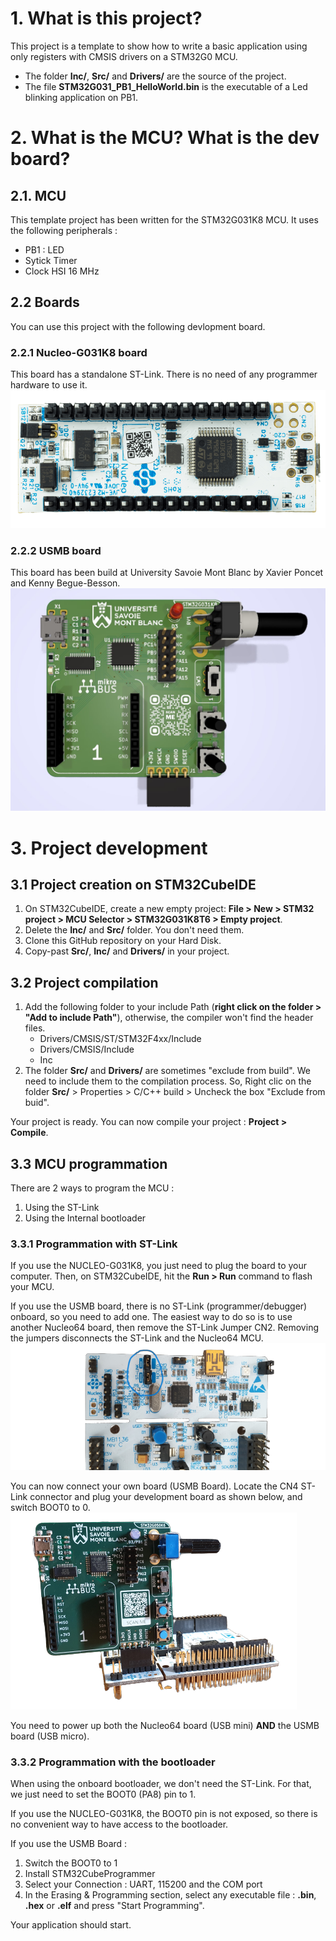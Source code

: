 # 1. What is this project?
This project is a template to show how to write a basic application using only registers with CMSIS drivers on a STM32G0 MCU.

* The folder **Inc/**, **Src/** and **Drivers/** are the source of the project. 
* The file **STM32G031_PB1_HelloWorld.bin** is the executable of a Led blinking application on PB1.

# 2. What is the MCU? What is the dev board?
## 2.1. MCU
This template project has been written for the STM32G031K8 MCU. It uses the following peripherals :

* PB1 : LED
* Sytick Timer
* Clock HSI 16 MHz

## 2.2 Boards
You can use this project with the following devlopment board. 

### 2.2.1 Nucleo-G031K8 board
This board has a standalone ST-Link. There is no need of any programmer hardware to use it.
![image Nucleo Board](/Images/NUCLEO-G031K8_top.png)

### 2.2.2 USMB board
This board has been build at University Savoie Mont Blanc by Xavier Poncet and Kenny Begue-Besson.
![image USMB Board](/Images/usmb_board_top.jpg)
 




# 3. Project development
## 3.1 Project creation on STM32CubeIDE
1. On STM32CubeIDE, create a new empty project: **File > New > STM32 project > MCU Selector > STM32G031K8T6 > Empty project**.
2. Delete the **Inc/** and **Src/** folder. You don't need them.
3. Clone this GitHub repository on your Hard Disk.
4. Copy-past **Src/**, **Inc/** and **Drivers/** in your project.

## 3.2 Project compilation
1. Add the following folder to your include Path (**right click on the folder > "Add to include Path"**), otherwise, the compiler won't find the header files.
	* Drivers/CMSIS/ST/STM32F4xx/Include
	* Drivers/CMSIS/Include
	* Inc
2. The folder **Src/** and **Drivers/** are sometimes "exclude from build". We need to include them to the compilation process. So, Right clic on the folder **Src/** > Properties > C/C++ build > Uncheck the box "Exclude from buid".

Your project is ready. You can now compile your project : **Project > Compile**. 

## 3.3 MCU programmation
There are 2 ways to program the MCU :
1. Using the ST-Link
2. Using the Internal bootloader

### 3.3.1 Programmation with ST-Link
If you use the NUCLEO-G031K8, you just need to plug the board to your computer. Then, on STM32CubeIDE, hit the **Run > Run** command to flash your MCU.

If you use the USMB board, there is no ST-Link (programmer/debugger) onboard, so you need to add one. The easiest way to do so is to use another Nucleo64 board, then remove the ST-Link Jumper CN2. Removing the jumpers disconnects the ST-Link and the Nucleo64 MCU.
![image USMB Board jumpers](/Images/st-link-jumpers-no-bg.png)

You can now connect your own board (USMB Board). Locate the CN4 ST-Link connector and plug your development board as shown below, and switch BOOT0 to 0. 
![image USMB Board jumpers](/Images/usmb_board_no_bg.png)

You need to power up both the Nucleo64 board (USB mini) **AND** the USMB board (USB micro). 

### 3.3.2 Programmation with the bootloader
When using the onboard bootloader, we don't need the ST-Link. For that, we just need to set the BOOT0 (PA8) pin to 1.

If you use the NUCLEO-G031K8, the BOOT0 pin is not exposed, so there is no convenient way to have access to the bootloader.

If you use the USMB Board :
1. Switch the BOOT0 to 1
2. Install STM32CubeProgrammer
3. Select your Connection : UART, 115200 and the COM port
4. In the Erasing & Programming section, select any executable file : **.bin**, **.hex** or **.elf** and press "Start Programming".

Your application should start.
